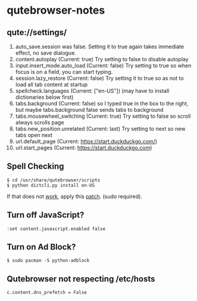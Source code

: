 # qutebrowser-notes

## qute://settings/ 
1. auto_save.session was false. Setting it to true again takes immediate effect, no save dialogue.
2. content.autoplay (Current: true) Try setting to false to disable autoplay
3. input.insert_mode.auto_load (Current: false) Try setting to true so when focus is on a field, you can start typing.
4. session.lazy_restore (Current: false) Try setting it to true so as not to load all tab content at startup
5. spellcheck.languages (Current: ["en-US"]) (may have to install dictionaries below first)
6. tabs.background (Current: false) so I typed true in the box to the right, but maybe tabs.background false sends tabs to background
7. tabs.mousewheel_switching (Current: true) Try setting to false so scroll always scrolls page
8. tabs.new_position.unrelated (Current: last) Try setting to next so new tabs open next
9. url.default_page (Current: https://start.duckduckgo.com/)
10. url.start_pages (Current: https://start.duckduckgo.com)

## Spell Checking
```
$ cd /usr/share/qutebrowser/scripts 
$ python dictcli.py install en-US
```
If that does not [work](https://github.com/qutebrowser/qutebrowser/issues/7481), apply this [patch](https://github.com/qutebrowser/qutebrowser/commit/f277876ce08). (sudo required).

## Turn off JavaScript?
```
:set content.javascript.enabled false
```
## Turn on Ad Block?
```
$ sudo pacman -S python-adblock
```

## Qutebrowser not respecting /etc/hosts
```
c.content.dns_prefetch = False
```
